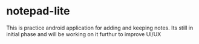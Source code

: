 # notepad-lite
This is practice android application for adding and keeping notes. Its still in initial phase and will be working on it furthur to improve UI/UX
